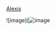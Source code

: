 [Alexis](https://github.com/AlexisDguez) 

![image](![image](https://user-images.githubusercontent.com/31232048/132059319-86c205f0-4fcd-489d-9827-b0bb3553d5eb.png)

